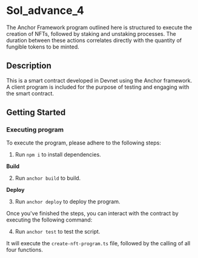 # Sol_advance_4

The Anchor Framework program outlined here is structured to execute the creation of NFTs, followed by staking and unstaking processes. The duration between these actions correlates directly with the quantity of fungible tokens to be minted.

## Description

This is a smart contract developed in Devnet using the Anchor framework. A client program is included for the purpose of testing and engaging with the smart contract.

## Getting Started

### Executing program

To execute the program, please adhere to the following steps:

1. Run `npm i` to install dependencies.

**Build**

2. Run `anchor build` to build.

**Deploy**

3. Run `anchor deploy` to deploy the program.

Once you've finished the steps, you can interact with the contract by executing the following command:

4. Run `anchor test` to test the script.

It will execute the `create-nft-program.ts` file, followed by the calling of all four functions.
